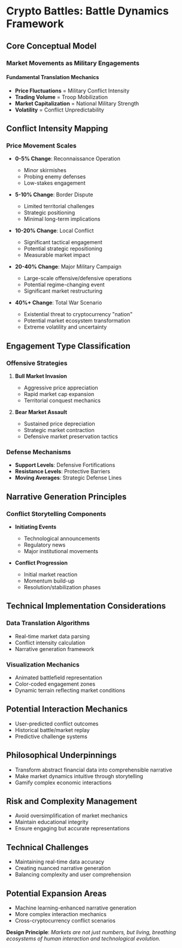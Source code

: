 # Crypto Battles: Battle Dynamics Framework

## Core Conceptual Model
### Market Movements as Military Engagements

#### Fundamental Translation Mechanics
- **Price Fluctuations** = Military Conflict Intensity
- **Trading Volume** = Troop Mobilization
- **Market Capitalization** = National Military Strength
- **Volatility** = Conflict Unpredictability

## Conflict Intensity Mapping

### Price Movement Scales
- **0-5% Change**: Reconnaissance Operation
  - Minor skirmishes
  - Probing enemy defenses
  - Low-stakes engagement

- **5-10% Change**: Border Dispute
  - Limited territorial challenges
  - Strategic positioning
  - Minimal long-term implications

- **10-20% Change**: Local Conflict
  - Significant tactical engagement
  - Potential strategic repositioning
  - Measurable market impact

- **20-40% Change**: Major Military Campaign
  - Large-scale offensive/defensive operations
  - Potential regime-changing event
  - Significant market restructuring

- **40%+ Change**: Total War Scenario
  - Existential threat to cryptocurrency "nation"
  - Potential market ecosystem transformation
  - Extreme volatility and uncertainty

## Engagement Type Classification

### Offensive Strategies
1. **Bull Market Invasion**
   - Aggressive price appreciation
   - Rapid market cap expansion
   - Territorial conquest mechanics

2. **Bear Market Assault**
   - Sustained price depreciation
   - Strategic market contraction
   - Defensive market preservation tactics

### Defense Mechanisms
- **Support Levels**: Defensive Fortifications
- **Resistance Levels**: Protective Barriers
- **Moving Averages**: Strategic Defense Lines

## Narrative Generation Principles

### Conflict Storytelling Components
- **Initiating Events**
  - Technological announcements
  - Regulatory news
  - Major institutional movements

- **Conflict Progression**
  - Initial market reaction
  - Momentum build-up
  - Resolution/stabilization phases

## Technical Implementation Considerations

### Data Translation Algorithms
- Real-time market data parsing
- Conflict intensity calculation
- Narrative generation framework

### Visualization Mechanics
- Animated battlefield representation
- Color-coded engagement zones
- Dynamic terrain reflecting market conditions

## Potential Interaction Mechanics
- User-predicted conflict outcomes
- Historical battle/market replay
- Predictive challenge systems

## Philosophical Underpinnings
- Transform abstract financial data into comprehensible narrative
- Make market dynamics intuitive through storytelling
- Gamify complex economic interactions

## Risk and Complexity Management
- Avoid oversimplification of market mechanics
- Maintain educational integrity
- Ensure engaging but accurate representations

## Technical Challenges
- Maintaining real-time data accuracy
- Creating nuanced narrative generation
- Balancing complexity and user comprehension

## Potential Expansion Areas
- Machine learning-enhanced narrative generation
- More complex interaction mechanics
- Cross-cryptocurrency conflict scenarios

**Design Principle**: 
*Markets are not just numbers, but living, breathing ecosystems of human interaction and technological evolution.*